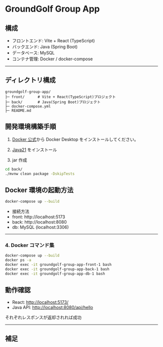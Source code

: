 # GroundGolf Group App

## 構成

- フロントエンド: Vite + React (TypeScript)
- バックエンド: Java (Spring Boot)
- データベース: MySQL
- コンテナ管理: Docker / docker-compose

---

## ディレクトリ構成

```
groundgolf-group-app/
├─ front/      # Vite + React(TypeScript)プロジェクト
├─ back/       # Java(Spring Boot)プロジェクト
├─ docker-compose.yml
├─ README.md
```

## 開発環境構築手順

1. [Docker 公式](https://docs.docker.com/get-docker/)から Docker Desktop をインストールしてください。

2. [Java21](https://download.oracle.com/java/21/latest/jdk-21_windows-x64_bin.msi) をインストール

3. jar 作成

```bash
cd back/
./mvnw clean package -DskipTests
```

## Docker 環境の起動方法

```bash
docker-compose up --build
```

- 接続方法
- front: http://localhost:5173
- back: http://localhost:8080
- db: MySQL (localhost:3306)

---

### 4. Docker コマンド集

```bash
docker-compose up --build
docker ps -a
docker exec -it groundgolf-group-app-front-1 bash
docker exec -it groundgolf-group-app-back-1 bash
docker exec -it groundgolf-group-app-db-1 bash
```

## 動作確認

- React: [http://localhost:5173/](http://localhost:5173/)
- Java API: [http://localhost:8080/api/hello](http://localhost:8080/)

それぞれレスポンスが返却されれば成功

---

## 補足
